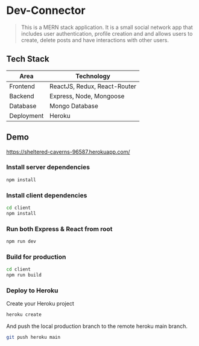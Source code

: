 # Dev-Connector

> This is a MERN stack application. It is a small social network app that includes user authentication, profile creation and and allows users to create, delete posts and have interactions with other users.

## Tech Stack

| Area       | Technology                   |
| ---------- | ---------------------------- |
| Frontend   | ReactJS, Redux, React-Router |
| Backend    | Express, Node, Mongoose      |
| Database   | Mongo Database               |
| Deployment | Heroku                       |

## Demo

https://sheltered-caverns-96587.herokuapp.com/

### Install server dependencies

```bash
npm install
```

### Install client dependencies

```bash
cd client
npm install
```

### Run both Express & React from root

```bash
npm run dev
```

### Build for production

```bash
cd client
npm run build
```

### Deploy to Heroku

Create your Heroku project

```bash
heroku create
```

And push the local production branch to the remote heroku main branch.

```bash
git push heroku main
```
